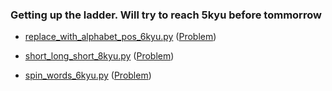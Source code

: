 ### Getting up the ladder. Will try to reach 5kyu before tommorrow

- [replace_with_alphabet_pos_6kyu.py](https://github.com/gauthamp10/100DaysOfCode/blob/master/Day%205/replace_with_alphabet_pos_6kyu.py)  ([Problem](https://www.codewars.com/kata/546f922b54af40e1e90001da))
- [short_long_short_8kyu.py](https://github.com/gauthamp10/100DaysOfCode/blob/master/Day%205/short_long_short_8kyu.py)  ([Problem](https://www.codewars.com/kata/50654ddff44f800200000007))

- [spin_words_6kyu.py](https://github.com/gauthamp10/100DaysOfCode/blob/master/Day%205/spin_words_6kyu.py)  ([Problem](https://www.codewars.com/kata/5264d2b162488dc400000001))